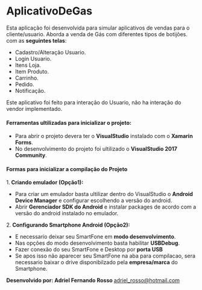 # AplicativoDeGas
Esta aplicação foi desenvolvida para simular aplicativos de vendas para o cliente/usuario. Aborda a venda de 
Gás com diferentes tipos de botijões. com as <b>seguintes telas</b>:
  <ul>
    <li>Cadastro/Alteração Usuario.
    <li>Login Usuario.
    <li>Itens Loja.
    <li>Item Produto.
    <li>Carrinho.
    <li>Pedido.
    <li>Notificação.
  </ul>

Este aplicativo foi feito para interação do Usuario, não ha interação do vendor implementado. 

<h4><b> Ferramentas ultilizadas para inicializar o projeto: </b></h4>

<ul>
  <li>Para abrir o projeto devera ter o <b>VisualStudio</b> instalado com o <b>Xamarin Forms</b>.
  <li>No desenvolvimento do projeto foi ultilizado o <b>VisualStudio 2017 Community</b>.
</ul>

<h4><b> Formas para inicializar a compilação do Projeto </b></h4>

1.<b> Criando emulador (Opção1):</b>
 

<ul>
  <li>Para criar um emulador basta ultilizar dentro do VisualStudio o <b>Android Device Manager</b> e configurar escolhendo a versão do android.
  <li>Abrir <b>Gerenciador SDK do Android</b> e instalar packages de acordo com a versão do android instalado no emulador.
</ul>
  
   2.<b> Configurando Smartphone Android (Opção2):</b>

<ul>
    <li>E necessario deixar seu SmartFone em <b>modo desenvolvimento</b>.
    <li>Nas opções do modo desenvolvimento basta habilitar <b>USBDebug</b>.
    <li>Fazer conexão do seu SmartFone e Desktop por <b>porta USB</b>
    <li>Se apos isso não aparecer seu SmartFone na aba para compilacao, sera necessario baixar o drive disponibilzado pela <b>empresa/marca</b> do Smartphone.
</ul>

<b> Desenvolvido por: Adriel Fernando Rosso </b> <adriel_rosso@hotmail.com>
 
